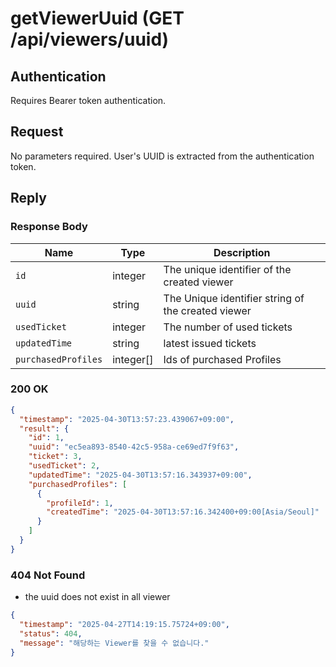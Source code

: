 # getViewerUuid (GET /api/viewers/uuid)

## Authentication
Requires Bearer token authentication.

## Request

No parameters required. User's UUID is extracted from the authentication token.

## Reply

### Response Body

| Name                | Type      | Description                                        |
|---------------------|-----------|----------------------------------------------------|
| `id`                | integer   | The unique identifier of the created viewer        |
| `uuid`              | string    | The Unique identifier string of the created viewer |
| `usedTicket`        | integer   | The number of used tickets                         |
| `updatedTime`       | string    | latest issued tickets                              |
| `purchasedProfiles` | integer[] | Ids of purchased Profiles                          |

### 200 OK

```json
{
  "timestamp": "2025-04-30T13:57:23.439067+09:00",
  "result": {
    "id": 1,
    "uuid": "ec5ea893-8540-42c5-958a-ce69ed7f9f63",
    "ticket": 3,
    "usedTicket": 2,
    "updatedTime": "2025-04-30T13:57:16.343937+09:00",
    "purchasedProfiles": [
      {
        "profileId": 1,
        "createdTime": "2025-04-30T13:57:16.342400+09:00[Asia/Seoul]"
      }
    ]
  }
}
```

### 404 Not Found

- the uuid does not exist in all viewer

```json
{
  "timestamp": "2025-04-27T14:19:15.75724+09:00",
  "status": 404,
  "message": "해당하는 Viewer를 찾을 수 없습니다."
}
```
